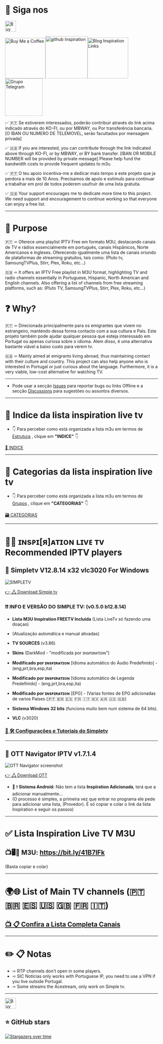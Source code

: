 # 🚩 Siga nos


<a href='https://ko-fi.com/R6R5SJ5L8' target='_blank'><img height='36' style='border:0px;height:36px;' src='https://storage.ko-fi.com/cdn/kofi2.png?v=3' border='0' alt='Buy Me a Coffee' /></a>

<p><a target="_blank" rel="noopener"><img class="" style="border: 0px; height: 133px;" src="https://jerrymoz.files.wordpress.com/2024/03/qr_paypal.png?w=210" alt="Buy Me a Coffee" width="133" height="150" border="0" /></a><a href="https://github.com/inspirationlinks" target="_blank" rel="noopener"><img class="" style="border: 0px; height: 139px;" src="https://jerrymoz.files.wordpress.com/2024/02/qr_github.png?w=200" alt="github Inspiration" width="139" height="150" border="0" /></a><a href="https://jerrymoz.wordpress.com/"><img class="" style="border: 0px; height: 134px;" src="https://jerrymoz.files.wordpress.com/2023/12/qr_blog.png?w=200" alt="Blog Inspiration Links" width="134" height="140" border="0" /></a><a href="https://t.me/inspirationfreetv/1" target="_blank" rel="noopener"><img class="alignleft" style="border: 0px; height: 123px;" src="https://github.com/inspirationlinks/m3u/raw/live/Logos/freetv.png?w=210" alt="Grupo Telegram" width="124" height="150" border="0" /></a></p>


✅ 🇵🇹 Se estiverem interessados, poderão contribuir através do link acima indicado através do KO-FI, ou por MBWAY, ou Por transferência bancaria.
[O IBAN OU NUMERO DE TELEMOVEL, serão facultados por mensagem privada]

✅ 🇬🇧 If you are interested, you can contribute through the link indicated above through KO-FI, or by MBWAY, or BY bank transfer.
[IBAN OR MOBILE NUMBER will be provided by private message]
Please help fund the bandwidth costs to provide frequent updates to m3u

✅ 🇵🇹 O teu apoio incentiva-me a dedicar mais tempo a este projeto que ja perdora a mais de 10 Anos. Precisamos de apoio e estimulo para continuar a trabalhar em prol de todos poderem usufruir de uma lista gratuita.

✅ 🇬🇧 Your support encourages me to dedicate more time to this project. We need support and encouragement to continue working so that everyone can enjoy a free list.

---

# 🎯 Purpose

🇵🇹 ➾ Oferece uma playlist IPTV Free em formato M3U, destacando canais de TV e rádios essencialmente em português, canais Hispânicos, Norte Americanos e ingleses. Oferecendo igualmente uma lista de canais oriundo de plataformas de streaming gratuitos, tais como: (Pluto tv, SamsungTVPlus, Stirr, Plex, Roku, etc...)

🇬🇧 ➾ It offers an IPTV Free playlist in M3U format, highlighting TV and radio channels essentially in Portuguese, Hispanic, North American and English channels. Also offering a list of channels from free streaming platforms, such as: (Pluto TV, SamsungTVPlus, Stirr, Plex, Roku, etc...)

# ❓ Why?


🇵🇹 ➾ Direcionada principalmente para os emigrantes que vivem no estrangeiro, mantendo dessa forma contacto com a sua cultura e País. Este projeto também pode ajudar qualquer pessoa que esteja interessado em Portugal ou apenas curiosa sobre o idioma. Alem disso, é uma alternativa bastante viável a baixo custo para verem tv.

🇬🇧 ➾ Mainly aimed at emigrants living abroad, thus maintaining contact with their culture and country. This project can also help anyone who is interested in Portugal or just curious about the language. Furthermore, it is a very viable, low-cost alternative for watching TV.

---

* Pode usar a secção [Issues](https://github.com/inspirationlinks/m3u/issues) para reportar bugs ou links Offline e a secção [Discussions](https://github.com/inspirationlinks/m3u/discussions) para sugestões ou assuntos diversos.

---

# 🔔 Indice da lista inspiration live tv
* 👇 Para perceber como está organizada a lista m3u em termos de <u> Estrutura</u> , clique em <b>"INDICE"</b> 👇

[📝 INDICE](https://github.com/inspirationlinks/m3u/blob/live/INFO.md#-indice--legendas)

---

# 🔔 Categorias da lista inspiration live tv
* 👇 Para perceber como está organizada a lista m3u em termos de <u> Grupos</u> , clique em <b>"CATEGORIAS"</b> 👇

[🗃️ CATEGORIAS](https://github.com/inspirationlinks/m3u/blob/live/INFO.md#%EF%B8%8F-categoriasgrupos)

---

# 👍🏻 ɪɴsᴘɪ[я]ᴀᴛɪᴏɴ ʟɪvᴇ ᴛv Recommended IPTV players


## 🥇 Simpletv V12.8.14 x32 vlc3020 For Windows

![SIMPLETV](/Logos/banners/simpletv.png "SIMPLETV IPTV")

[👉 🖧 Download Simple tv](https://www.mediafire.com/file/qnjm91dlsdjwckl/simpleTV_InspirationFREE_B12.8.14_%2528x32_vlc3020%2529.7z/file)

### ❗❗ INFO E VERSÃO DO SIMPLE TV: (v0.5.0 b12.8.14) 

* <b>Lista M3U Inspiration FREETV Incluída</b> (Lista LiveTv só fazendo uma doaçao)

* (Atualização automática e manual ativadas)

* <b>TV SOURCES</b> (v3.86)

* <b>Skins</b> (DarkMod - "modificada por ɪɴsᴘɪʀᴀᴛɪᴏɴ") 

* <b>Modificado por ɪɴsᴘɪʀᴀᴛɪᴏɴ</b> [Idioma automático do Áudio Predefinido] - (eng,prt,bra,esp,ita)

* <b>Modificado por ɪɴsᴘɪʀᴀᴛɪᴏɴ</b> [Idioma  automático de Legenda Predefinido] - (eng,prt,bra,esp,ita)

* <b>Modificado por ɪɴsᴘɪʀᴀᴛɪᴏɴ</b> [EPG] - (Varias fontes de EPG adicionadas de varios Países (🇵🇹 🇧🇷 🇪🇸 🇫🇷 🇮🇹 🇲🇽 🇦🇷 🇺🇸 🇬🇧)

* <b>Sistema Windows 32 bits</b> (funciona muito bem num sistema de 64 bits).

* <b>VLC</b> (v3020)


### [📢 🛠️ Configurações e Tutoriais do Simpletv](https://inspirationlinks.boards.net/board/16/simple-tv)

---

## 🥇 OTT Navigator IPTV v1.7.1.4 


![OTT Navigator screenshot](/Logos/ott.png "OTT Navigator screenshot")

[👉 🖧 Download OTT](https://www.mediafire.com/file/763a2bwc5foqxnz/OTT_Navigator_v1.7.1.4_Premium.apk/file)

* 📢 ❗ <b>Sistema Android:</b> Não tem a lista <b>Inspiration Adicionada</b>, terá que a adicionar manualmente...
* (O processo é simples, a primeira vez que entrar no programa ele pede para adicionar uma lista, (Provedor). É só copiar e colar o link da lista Inspiration e seguir os passos)

---

# ✅ Lista Inspiration Live TV M3U

## **📺🖥️📱 M3U**: <https://bit.ly/41B7IFk>
(Basta copiar e colar)

---

# 🌍🌐 List of Main TV channels (🇵🇹 🇧🇷 🇪🇸 🇺🇸 🇬🇧 🇫🇷 🇮🇹)

## [📺 📋 Confira a Lista Completa Canais](https://bit.ly/ListTotalCanais)

---

# ✏️ 📋 Notas

* ➾ RTP channels don't open in some players.
* ➾ SIC Notícias only works with Portuguese IP, you need to use a VPN if you live outside Portugal.
* ➾ Some streams the Acestream, only work on Simple tv.

---

<a href='https://ko-fi.com/R6R5SJ5L8' target='_blank'><img height='36' style='border:0px;height:36px;' src='https://storage.ko-fi.com/cdn/kofi2.png?v=3' border='0' alt='Buy Me a Coffee' /></a>

## ⭐ GitHub stars
[![Stargazers over time](https://starchart.cc/inspirationlinks/lista-tuga.svg)](https://starchart.cc/inspirationlinks/lista-tuga)
